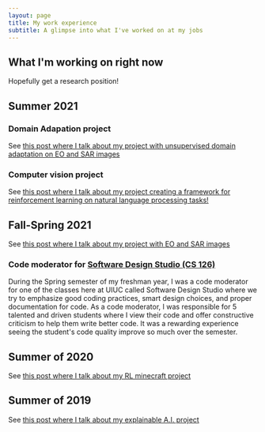```yaml
---
layout: page
title: My work experience
subtitle: A glimpse into what I've worked on at my jobs
---
```


## What I'm working on right now

Hopefully get a research position! 

## Summer 2021

### Domain Adapation project

See [this post where I talk about my project with unsupervised domain adaptation on EO and SAR images](_projects/da.md)

### Computer vision project

See [this post where I talk about my project creating a framework for reinforcement learning on natural language processing tasks!](_projects/chatbot.md)

## Fall-Spring 2021

See [this post where I talk about my project with EO and SAR images](_projects/unicorn.md)

### Code moderator for [Software Design Studio (CS 126)](https://courses.grainger.illinois.edu/CS126/sp2021/)

During the Spring semester of my freshman year, I was a code moderator for one of the classes here at UIUC called Software Design Studio where we try to emphasize good coding practices, smart design choices, and proper documentation for code. As a code moderator, I was  responsible for 5 talented and driven students where I view their code and offer constructive criticism to help them write better code. It was a rewarding experience seeing the student's code quality improve so much over the semester. 

## Summer of 2020

See [this post where I talk about my RL minecraft project](_projects/MineRL.md)

## Summer of 2019

See [this post where I talk about my explainable A.I. project](_projects/GradCAM.md)


